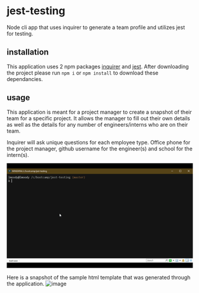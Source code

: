 # jest-testing
Node cli app that uses inquirer to generate a team profile and utilizes jest for testing.

## installation
This application uses 2 npm packages [inquirer](https://www.npmjs.com/package/inquirer) and [jest](https://www.npmjs.com/package/jest). After downloading the project please run `npm i` or `npm install` to download these dependancies.

## usage
This application is meant for a project manager to create a snapshot of their team for a specific project. It allows the manager to fill out their own details as well as the details for any number of engineers/interns who are on their team.

Inquirer will ask unique questions for each employee type. Office phone for the project manager, github username for the engineer(s) and school for the intern(s).

![app-walkthrough](./gifs/managerCreation.gif)

Here is a snapshot of the sample html template that was generated through the application.
![image](https://user-images.githubusercontent.com/24512590/72866757-bbfffc80-3c99-11ea-8c68-4e44cebb4c34.png)